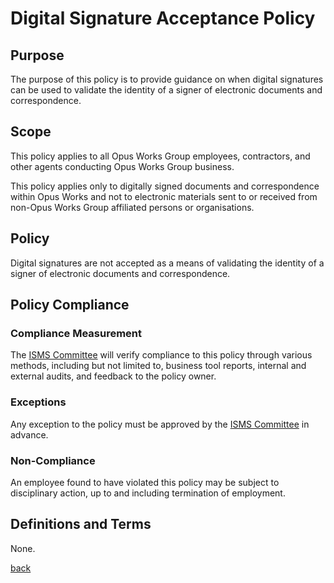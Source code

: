 # Digital Signature Acceptance Policy

## Purpose

The purpose of this policy is to provide guidance on when digital signatures can be used to validate the identity of a signer of electronic documents and correspondence.

## Scope

This policy applies to all Opus Works Group employees, contractors, and other agents conducting Opus Works Group business.

This policy applies only to digitally signed documents and correspondence within Opus Works and not to electronic materials sent to or received from non-Opus Works Group affiliated persons or organisations.

## Policy

Digital signatures are not accepted as a means of validating the identity of a signer of electronic documents and correspondence.

## Policy Compliance

### Compliance Measurement

The [ISMS Committee](../README.md#the-isms-committee) will verify compliance to this policy through various methods, including but not limited to, business tool reports, internal and external audits, and feedback to the policy owner. 

### Exceptions

Any exception to the policy must be approved by the [ISMS Committee](../README.md#the-isms-committee) in advance. 

### Non-Compliance

An employee found to have violated this policy may be subject to disciplinary action, up to and including termination of employment.

## Definitions and Terms

None.

[back](../README.md#a-z-policies)
